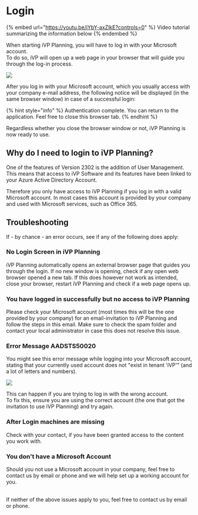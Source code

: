 # Login

{% embed url="https://youtu.be/iYbY-axZlkE?controls=0" %}
Video tutorial summarizing the information below
{% endembed %}

When starting iVP Planning, you will have to log in with your Microsoft account.  
To do so, iVP will open up a web page in your browser that will guide you through the log-in process.  

![](/.gitbook/assets/login-azure-example.png)

After you log in with your Microsoft account, which you usually access with your company e-mail address, the following notice will be displayed (in the same browser window) in case of a successful login:

{% hint style="info" %}
Authentication complete. You can return to the application. Feel free to close this browser tab.
{% endhint %}

Regardless whether you close the browser window or not, iVP Planning is now ready to use.

## Why do I need to login to iVP Planning?

One of the features of Version 2302 is the addition of User Management.
This means that access to iVP Software and its features have been linked to your Azure Active Directory Account.  

Therefore you only have access to iVP Planning if you log in with a valid Microsoft account. In most cases this account is provided by your company and used with Microsoft services, such as Office 365. 

## Troubleshooting

If - by chance - an error occurs, see if any of the following does apply:

### No Login Screen in iVP Planning

iVP Planning automatically opens an external browser page that guides you through the login. If no new window is opening, check if any open web browser opened a new tab. If this does however not work as intended, close your browser, restart iVP Planning and check if a web page opens up. 

### You have logged in successfully but no access to iVP Planning

Please check your Microsoft account (most times this will be the one provided by your company) for an email-invitation to iVP Planning and follow the steps in this email. Make sure to check the spam folder and contact your local administrator in case this does not resolve this issue.

### Error Message AADSTS50020

You might see this error message while logging into your Microsoft account, stating that your currently used account does not "exist in tenant 'iVP'" (and a lot of letters and numbers).

![](/.gitbook/assets/login-azure-error-tenant.png)    

This can happen if you are trying to log in with the wrong account.  
To fix this, ensure you are using the correct account (the one that got the invitation to use iVP Planning) and try again.

### After Login machines are missing

Check with your contact, if you have been granted access to the content you work with.

### You don't have a Microsoft Account

Should you not use a Microsoft account in your company, feel free to contact us by email or phone and we will help set up a working account for you.

<br/>
If neither of the above issues apply to you, feel free to contact us by email or phone.
